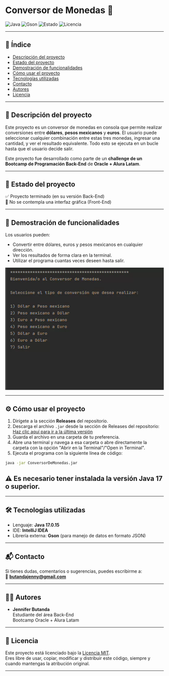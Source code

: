 # Conversor de Monedas 💱

![Java](https://img.shields.io/badge/Java-17-orange)
![Gson](https://img.shields.io/badge/Gson-Library-blue)
![Estado](https://img.shields.io/badge/Estado-Terminado-brightgreen)
![Licencia](https://img.shields.io/badge/Licencia-MIT-lightgrey)

---

## 📑 Índice

- [Descripción del proyecto](#descripción-del-proyecto)
- [Estado del proyecto](#estado-del-proyecto)
- [Demostración de funcionalidades](#demostración-de-funcionalidades)
- [Cómo usar el proyecto](#cómo-usar-el-proyecto)
- [Tecnologías utilizadas](#tecnologías-utilizadas)
- [Contacto](#contacto)
- [Autores](#autores)
- [Licencia](#licencia)

---

## 📝 Descripción del proyecto

Este proyecto es un conversor de monedas en consola que permite realizar conversiones entre **dólares**, **pesos mexicanos** y **euros**. El usuario puede seleccionar cualquier combinación entre estas tres monedas, ingresar una cantidad, y ver el resultado equivalente. Todo esto se ejecuta en un bucle hasta que el usuario decide salir.

Este proyecto fue desarrollado como parte de un **challenge de un Bootcamp de Programación Back-End** de **Oracle + Alura Latam**.

---

## 📌 Estado del proyecto

✅ Proyecto terminado (en su versión Back-End)  
🚫 No se contempla una interfaz gráfica (Front-End)

---

## 🎥 Demostración de funcionalidades

Los usuarios pueden:

- Convertir entre dólares, euros y pesos mexicanos en cualquier dirección.
- Ver los resultados de forma clara en la terminal.
- Utilizar el programa cuantas veces deseen hasta salir.

![Demostración del programa](assets/demoCM.gif)

---

## ⚙️ Cómo usar el proyecto

1. Dirígete a la sección **Releases** del repositorio.
2. Descarga el archivo `.jar` desde la sección de Releases del repositorio: [Haz clic aquí para ir a la última versión](https://github.com/JenniferButanda/ConversorDeMonedas/releases/tag/v1.0.0)
3. Guarda el archivo en una carpeta de tu preferencia.
4. Abre una terminal y navega a esa carpeta o abre directamente la carpeta con la opción "Abrir en la Terminal"/"Open in Terminal".
5. Ejecuta el programa con la siguiente línea de código:
  ```bash
java -jar ConversorDeMonedas.jar
```

## ⚠️ Es necesario tener instalada la versión Java 17 o superior.
---

## 🛠️ Tecnologías utilizadas

- Lenguaje: **Java 17.0.15**
- IDE: **IntelliJ IDEA**
- Librería externa: **Gson** (para manejo de datos en formato JSON)

---

## 📬 Contacto

Si tienes dudas, comentarios o sugerencias, puedes escribirme a:  
📧 **butandajenny@gmail.com**

---

## 👩‍💻 Autores

- **Jennifer Butanda**  
  Estudiante del área Back-End  
  Bootcamp Oracle + Alura Latam

---

## 🧾 Licencia

Este proyecto está licenciado bajo la [Licencia MIT]([https://opensource.org/licenses/MIT](https://github.com/JenniferButanda/ConversorDeMonedas/blob/main/LICENSE)).  
Eres libre de usar, copiar, modificar y distribuir este código, siempre y cuando mantengas la atribución original.

---

